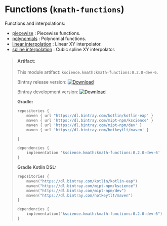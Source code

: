 # Functions (`kmath-functions`)

Functions and interpolations:

 - [piecewise](src/commonMain/kotlin/kscience/kmath/functions/Piecewise.kt) : Piecewise functions.
 - [polynomials](src/commonMain/kotlin/kscience/kmath/functions/Polynomial.kt) : Polynomial functions.
 - [linear interpolation](src/commonMain/kotlin/kscience/kmath/interpolation/LinearInterpolator.kt) : Linear XY interpolator.
 - [spline interpolation](src/commonMain/kotlin/kscience/kmath/interpolation/SplineInterpolator.kt) : Cubic spline XY interpolator.


> #### Artifact:
>
> This module artifact: `kscience.kmath:kmath-functions:0.2.0-dev-6`.
>
> Bintray release version:        [ ![Download](https://api.bintray.com/packages/mipt-npm/kscience/kmath-functions/images/download.svg) ](https://bintray.com/mipt-npm/kscience/kmath-functions/_latestVersion)
>
> Bintray development version:    [ ![Download](https://api.bintray.com/packages/mipt-npm/dev/kmath-functions/images/download.svg) ](https://bintray.com/mipt-npm/dev/kmath-functions/_latestVersion)
>
> **Gradle:**
>
> ```gradle
> repositories {
>     maven { url "https://dl.bintray.com/kotlin/kotlin-eap" }
>     maven { url 'https://dl.bintray.com/mipt-npm/kscience' }
>     maven { url 'https://dl.bintray.com/mipt-npm/dev' }
>     maven { url 'https://dl.bintray.com/hotkeytlt/maven' }
> 
> }
> 
> dependencies {
>     implementation 'kscience.kmath:kmath-functions:0.2.0-dev-6'
> }
> ```
> **Gradle Kotlin DSL:**
>
> ```kotlin
> repositories {
>     maven("https://dl.bintray.com/kotlin/kotlin-eap")
>     maven("https://dl.bintray.com/mipt-npm/kscience")
>     maven("https://dl.bintray.com/mipt-npm/dev")
>     maven("https://dl.bintray.com/hotkeytlt/maven")
> }
> 
> dependencies {
>     implementation("kscience.kmath:kmath-functions:0.2.0-dev-6")
> }
> ```
